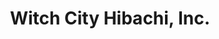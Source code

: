 ---
layout: place
title: "Witch City Hibachi, Inc."
permalink: /massachusetts/salem/witch-city-hibachi-inc.html
stateAbbr: MA
stateName: Massachusetts
cityName: Salem
seo:
  name: "Witch City Hibachi, Inc."
  type: Restaurant
  links: https://www.witchcityhibachi.com/
description: "Looking for sushi in Salem, Massachusetts? Check out Witch City Hibachi, Inc. for a delightful Japanese dining experience. Enjoy a variety of sushi and other..."
place_id: ChIJ4diJ25gV44kRpRKwwN04iyE
photos:
  - name: >-
      places/ChIJ4diJ25gV44kRpRKwwN04iyE/photos/AeeoHcKXKOvC5L-4hWE25KGNMHs76rbVD1775cJwpbnV5LIO0ISxYuiWCPJMA46rxaj_bpMX5rMu45B4uoPMtvncudYwMF7FrXA-yWoQ8_2Ewf1AGKO_f36ebyr8vwnlSuw6yxuqflJj1nn-1E6PUuuiOT6m2Bokd7kR3McZKrbIPRLaynUkkOj2qG6OZn8EEUUeo-P7398oOCHO-kXVSO5_JMvLtQB8SWN1tXkV9oi9rD2tshqe-7nwkHHiJvM8paEx9Tbt2HEiL5uDaMEv8ypP9uORZAXAY-lXtrghv3XYpgoLcyYlS5Uf9iZeN5pfg3K_K4yQdy3262l4M5tjLdQCLzqvmxrV1N6o0nxscwHrdyymGVP-tlyyfnpFx-zfE7tTgeJw523xrt_wViaR5kLIwBCxStx_MM3gMD4ApBNpx_9Ppg
    widthPx: 2384
    heightPx: 2715
    authorAttributions:
      - displayName: Monica R
        uri: https://maps.google.com/maps/contrib/111404016483857053774
        photoUri: >-
          https://lh3.googleusercontent.com/a/ACg8ocJLYITKu8kjPs4GrNuxgqouGR2Va9BYKfhfzXmk-yd7fFtIM-c=s100-p-k-no-mo
    flagContentUri: >-
      https://www.google.com/local/imagery/report/?cb_client=maps_api_places.places_api&image_key=!1e10!2sCIHM0ogKEICAgICpyYP8dg&hl=en-US
    googleMapsUri: >-
      https://www.google.com/maps/place//data=!3m4!1e2!3m2!1sCIHM0ogKEICAgICpyYP8dg!2e10!4m2!3m1!1s0x89e31598db89d8e1:0x218b38ddc0b012a5
  - name: >-
      places/ChIJ4diJ25gV44kRpRKwwN04iyE/photos/AeeoHcLPumDDXHPRb2wElW_77QkeK_xyNXLl4eRYf9Y0kP5NgGSJeElOq93BdVLluJEPTqJLu5cXxr895e2HOhJ8KBC-hGBhIMTRIJacAAukCw3g8OffKCPKtynxxXXP3AEW0sNUcHE8Q46RGW5EfntxZ4FDuZ3cJIgXKjlPpYCXIINS2-l1zE8SmVGp-MRc4fW1_rjIJLRybC6Ac7AGvdmusQ3bsEk0cdwWS7c-ADlrA7wpCJ149GKp0b0IDXx4B6SjvWn8cm5jobKY_dtdho4EPQ51WXtqhJFTKuF54BnIbXulidcjNO7QXUDOut9M_LwW_vAPW9pc8Fy0CF3w5glgCKErAB_49EQS3IEdU5ZWTl1Q82khditLgQL36X0sExAe6cmBIciAobyHCOrCJWWbvCtT7m4_BKO6dBLrRhJFPwC3Hxe0
    widthPx: 3024
    heightPx: 3024
    authorAttributions:
      - displayName: Lee Bee
        uri: https://maps.google.com/maps/contrib/110397648956016863152
        photoUri: >-
          https://lh3.googleusercontent.com/a-/ALV-UjXLAyu_gg2XMHABhHKO-JBzZ_JODG-YYoBkrqYCWtJ0oLFomvs5=s100-p-k-no-mo
    flagContentUri: >-
      https://www.google.com/local/imagery/report/?cb_client=maps_api_places.places_api&image_key=!1e10!2sCIHM0ogKEICAgIC298mTmwE&hl=en-US
    googleMapsUri: >-
      https://www.google.com/maps/place//data=!3m4!1e2!3m2!1sCIHM0ogKEICAgIC298mTmwE!2e10!4m2!3m1!1s0x89e31598db89d8e1:0x218b38ddc0b012a5
  - name: >-
      places/ChIJ4diJ25gV44kRpRKwwN04iyE/photos/AeeoHcI9zfo2Guvo3qbSiP2Xg1KzSA_TscFBy2nGP-yoPHx3rMevDm_LedZnTHI_4qWlQe-qe40y6Z7OsBJZDBzsmXhODvvFSexWlSAQJBwf1GvYwJeus4SDo4YOK7NZD0FdAu3uY8g6KiLbIK75669TBcm80AhXq224RkRx0sQEJe_ruZDd-eoxckllTy2H1mSdcvUv3jSVmBSl_1g910ZffVA7Wo-xOanq8xgv-Dc6NFtkLH32TMxOy5aFYd8kzjNnOG5LbxLe2wNbKIPkmdGQ5tr_NZG2o95PEzl1dNkNjJsNSouVEuHdZPkEnCMcJLJtL_9A-Se66akbpsyElCHviRFVwmCjgnHtv6hIYp6vqFAeGBXsI2T0OFQY5fhb3gpSniVaRq_BeSTsTW_8eyKRPbFJ12cG98nDxypmQdUB5ZpGN__D
    widthPx: 3024
    heightPx: 4032
    authorAttributions:
      - displayName: Torii Lankford
        uri: https://maps.google.com/maps/contrib/112237823423173494676
        photoUri: >-
          https://lh3.googleusercontent.com/a-/ALV-UjUFvouOxDs9lM9-w3j8OXSWXaOJCreZXpV-kU_ADQqn_04nTLnL=s100-p-k-no-mo
    flagContentUri: >-
      https://www.google.com/local/imagery/report/?cb_client=maps_api_places.places_api&image_key=!1e10!2sCIHM0ogKEICAgIC3oMHC6AE&hl=en-US
    googleMapsUri: >-
      https://www.google.com/maps/place//data=!3m4!1e2!3m2!1sCIHM0ogKEICAgIC3oMHC6AE!2e10!4m2!3m1!1s0x89e31598db89d8e1:0x218b38ddc0b012a5
  - name: >-
      places/ChIJ4diJ25gV44kRpRKwwN04iyE/photos/AeeoHcIEFKHE7EuAOvhPeScgN9mJx2lUYPQXbVlP4fbLYMKd4Sd7Cf0ANg6W_Soj9TdNY7AuGcQnmFFbAgUBk0Q_QGua39grew6OmoW9KksG-zGG4VlPekUUSG583bM7rB4plhPZtTjFCxywXzf1TA1zdlNEDiTWgVOY160RyjhA8ELaDWBrhEeX0O8Z8TzPvCM2e85z3dcjAEbDBwnO4t8dweTTnCBiNKMP2i55dZjHU1X2fzlEod8P1VeytS2qk43qNqx6lfBpsjURPvDSsBBT20C8DQF17KbUk3TbuWD9-ogFFZZs8PJAL7UvjMwQ5GSY-EV2C5R9AOPkV2KijfGIWxb1CIm2w-KIMN1ucC7yPG406S_pcw2WZR_g8vcf7O4kFsvpcdtPw6A8J_cBRuuEx7ak_dCy1D-dhZXn4lawcsvrZH4
    widthPx: 3024
    heightPx: 4032
    authorAttributions:
      - displayName: Dea Hoxha
        uri: https://maps.google.com/maps/contrib/113395644007634059867
        photoUri: >-
          https://lh3.googleusercontent.com/a-/ALV-UjV2veG_6pTEQbjrfGj40hSd71rQdP9pDp_dVpOItCDl8Lr2bDfk=s100-p-k-no-mo
    flagContentUri: >-
      https://www.google.com/local/imagery/report/?cb_client=maps_api_places.places_api&image_key=!1e10!2sCIHM0ogKEICAgMCgwKzRhwE&hl=en-US
    googleMapsUri: >-
      https://www.google.com/maps/place//data=!3m4!1e2!3m2!1sCIHM0ogKEICAgMCgwKzRhwE!2e10!4m2!3m1!1s0x89e31598db89d8e1:0x218b38ddc0b012a5
  - name: >-
      places/ChIJ4diJ25gV44kRpRKwwN04iyE/photos/AeeoHcJ0MJAgMr4Tc3MyIBQVSvfXjRsWUqPujrWofD1ToeI2E0Taiu6gvd-UoG6Wd1uVK9TST3XpteNQzjgGJdo6oyFpHsbQAmUEsmcVWiMTvR0ju_y-5z-eytsP3EUfliuemRAbrC7PqeAkH2DDe0QLLyHP-fOUMZ9-JNJkSvslQ5QK8ibJME8oMPsoY4yRT2Zkie9yUVo0_ZApsFEiaxSgQmHxeQtXk6lR5KIiniCgQAAcHUUO7W_D5mj-n_Ydt7OtbctjXCtl0cIgPnm30e2PfkMrlpfOVNLSO3BkPWJm_WSOMHns7bEGPjW9hCgONzhiHp6sktj9nJP9MupWJrw_c6ikHYt7ghb0Hyhsp0GQVfn0EVDb5qrI-UlXOZF6Pb9_CbGtNrINuedRZ_7Nn4QvT7SgLXB0RUs9KoMvp-lrKB-tDCfP
    widthPx: 2252
    heightPx: 4000
    authorAttributions:
      - displayName: Blig Bal
        uri: https://maps.google.com/maps/contrib/117081909565825011025
        photoUri: >-
          https://lh3.googleusercontent.com/a-/ALV-UjUOW5D6IPn7MtA7hKxQuRp7Os5rc0fat0p7vTZskfK5NEB1lvPCwA=s100-p-k-no-mo
    flagContentUri: >-
      https://www.google.com/local/imagery/report/?cb_client=maps_api_places.places_api&image_key=!1e10!2sCIHM0ogKEICAgIDn06zlpwE&hl=en-US
    googleMapsUri: >-
      https://www.google.com/maps/place//data=!3m4!1e2!3m2!1sCIHM0ogKEICAgIDn06zlpwE!2e10!4m2!3m1!1s0x89e31598db89d8e1:0x218b38ddc0b012a5
  - name: >-
      places/ChIJ4diJ25gV44kRpRKwwN04iyE/photos/AeeoHcKrdEMzlDmT5y4oLA93HlRhCi5K094O4xL_JXE4AejKrEDdIzG-2UYS6_FUjv8hFZQm9pyMx0LjYhM9YyJWNtqRiKOb8LQ6xcGE6G0WkOCwZ2Ts2GEPZTaNE_1OGmWEOWPyDkmW7IpjeQEjd2jzXFcm3o93xyC_rOiXpEC37knnkGNx-n6H9eLZMaUl236kq810_IxIZuAH4KqxQFd1tmpe53Ncpeq8cF-LutriAVcE1DkVPsd2boS-CdU4XRipLjS8yj6kpRHOGZgN_Gaz9lRv1JFoQ8pPCuThRFrAQNcLgBAOwoG1bJyhprWGxuZ_TDyf55GebHcVnBIl2ud-XizQUMmMRAZQTP-DgsIfcYPhAzJfk4F8VCMtdG3twkGsMvTKmBxqmx3nqSeELrCDyLiM7t8We8CRWPtI9FcC68Q0dGsQ
    widthPx: 4032
    heightPx: 3024
    authorAttributions:
      - displayName: Trish Treacy
        uri: https://maps.google.com/maps/contrib/106309326270373324286
        photoUri: >-
          https://lh3.googleusercontent.com/a-/ALV-UjWhkAN8SZe9Bdy-tcfHcsUshqi2sWPRZ5UWkgfVspaxtEphvijFHQ=s100-p-k-no-mo
    flagContentUri: >-
      https://www.google.com/local/imagery/report/?cb_client=maps_api_places.places_api&image_key=!1e10!2sCIHM0ogKEICAgICfn9CdzQE&hl=en-US
    googleMapsUri: >-
      https://www.google.com/maps/place//data=!3m4!1e2!3m2!1sCIHM0ogKEICAgICfn9CdzQE!2e10!4m2!3m1!1s0x89e31598db89d8e1:0x218b38ddc0b012a5
  - name: >-
      places/ChIJ4diJ25gV44kRpRKwwN04iyE/photos/AeeoHcIT4FmFsh4FFvakMeKdNyi797UpPWF7oxP_8MlSYMFA3NjI1VnU_Rwnau_5HiXW8a0OXM0w2DWmfq0T698VlZYkMIEYbRzcBhzoCoq_1tCvRQxC6xEa7dxIxR5XUrbv3RxHlxsJnlU6DwEyW57BB6vvp1tFayr-xh7_VAspd7lokGDaPujdUkVyyYIRMNvyhggG_MYmjUNRpEvL6yK3qwn97rO-aKB_VRtuHT6uibr-3nHTCkZoa90uFa3rST73AKCHAeHcLNxMz3svt8NAcf3b4PET5AxV-rhlvBpRC1Rz2j1dJS3T5UK-s4-mv3lccw1BxUK0rTxE-EEYgL1pP2T4ISnVw3aqgk7fdSLD7zeY5P2c5o-XneiIgoar-hyd52BEkkfkExCRMdMjH43_d0S6I8dUkVKNsNfYraeAYbcICa0
    widthPx: 3072
    heightPx: 4080
    authorAttributions:
      - displayName: Kristine Donatelli
        uri: https://maps.google.com/maps/contrib/105390482902000259343
        photoUri: >-
          https://lh3.googleusercontent.com/a-/ALV-UjWLlb6fFEtE3aMn_ArjdRuy2iwX4Zc86KXli1CraMsaBqsDk74R=s100-p-k-no-mo
    flagContentUri: >-
      https://www.google.com/local/imagery/report/?cb_client=maps_api_places.places_api&image_key=!1e10!2sCIHM0ogKEICAgIC-kqD2hAE&hl=en-US
    googleMapsUri: >-
      https://www.google.com/maps/place//data=!3m4!1e2!3m2!1sCIHM0ogKEICAgIC-kqD2hAE!2e10!4m2!3m1!1s0x89e31598db89d8e1:0x218b38ddc0b012a5
  - name: >-
      places/ChIJ4diJ25gV44kRpRKwwN04iyE/photos/AeeoHcLwcjfLAjKTW19FbLdvhiRxxDbaS2eW5Q_viXO-a6k3rwQ1Mu6bwm5y4yPOZihyhAog7ILq-CBLpkdgkX2yjz0JTpDu0rXmDqUs66wGE4uyoJIv__VWHZztDXx5mCdSNlOtS6xGKXTZHLJpJJKNq7XCdEN3k3qoZChUi8FzaYxTIWy5maC-gbgES8u0dcivKNcTgE7TU-UCa8RTSbiN8FTqeXJs4MIFBBgrlaIEUIHGYvXMKpnNfmTDwartyVF9hw48tdEzGDUzfjmvvWRsBRsmHn-1AyC_FNNfzF8QTsgvjhNTbrMLgIwxJPls6QoCK2TlIHu8T2s-_dC1lvNhFf4K8cYovSFkOc2F0nQoTdI5JYs9tfeIg_WZgQ_IxhEx4lScDsU5ByMtHggZ_7Oy8JDVovPMdhmsj31GZ5HlAgwX2w
    widthPx: 4032
    heightPx: 3024
    authorAttributions:
      - displayName: Robert Oprzedek
        uri: https://maps.google.com/maps/contrib/104077993970064332836
        photoUri: >-
          https://lh3.googleusercontent.com/a/ACg8ocKZfI3r_jr56fvWy_UMZM6tEnuBwOENGN5wARUWb7ZX1s2q7w=s100-p-k-no-mo
    flagContentUri: >-
      https://www.google.com/local/imagery/report/?cb_client=maps_api_places.places_api&image_key=!1e10!2sCIHM0ogKEICAgMCglrmULw&hl=en-US
    googleMapsUri: >-
      https://www.google.com/maps/place//data=!3m4!1e2!3m2!1sCIHM0ogKEICAgMCglrmULw!2e10!4m2!3m1!1s0x89e31598db89d8e1:0x218b38ddc0b012a5
  - name: >-
      places/ChIJ4diJ25gV44kRpRKwwN04iyE/photos/AeeoHcJ-XWfmKC1zqhRcX9oI-TTGGiziWn3yUZrKmnl1kmifAzL7cULoviVZWbxXNI5Bcw52IYIHkE9vxaDURcsF9GjbNxno-QLrVOiZ9UT-8ZqX4NmNGweTfFIWWEZNxR2o5oB1IAkJhQ0BUeJ-v3e9YBi03g-qHMIxltQDXm_BLOCMtUdc1I6UG67SANriCy9Yf3MWKzkETf-E9FppJtk2ycxeQ0-e0plfC9uXAFSfEEHAv5F0iCxkIEriLBfVPmCCiNuSLck0JhFhboRdMqaXOWkOnzYt-rvXBwWYOPuHcvs10iHIZ4nsvan3qNAgPky1gZ2zrZQbW9__NHVAsLqq8teGvZTilD9ufJh_dPuAQcxFzGJtd-HhZrAfcUCwwZxR8OkOLx6VlCJpqFST-ad1aPCkF-Y2WesgszcPqECodR8MUg
    widthPx: 4032
    heightPx: 2268
    authorAttributions:
      - displayName: KayBee
        uri: https://maps.google.com/maps/contrib/115197038820745715530
        photoUri: >-
          https://lh3.googleusercontent.com/a/ACg8ocI-xWTjN9zL75vOpBvs-oYnedIlVa6hYbJ9KET87tUe6uwrbA=s100-p-k-no-mo
    flagContentUri: >-
      https://www.google.com/local/imagery/report/?cb_client=maps_api_places.places_api&image_key=!1e10!2sCIHM0ogKEICAgIC3x_bdNA&hl=en-US
    googleMapsUri: >-
      https://www.google.com/maps/place//data=!3m4!1e2!3m2!1sCIHM0ogKEICAgIC3x_bdNA!2e10!4m2!3m1!1s0x89e31598db89d8e1:0x218b38ddc0b012a5
  - name: >-
      places/ChIJ4diJ25gV44kRpRKwwN04iyE/photos/AeeoHcIUBAxOGgiV0DBup8cLV3QeqqZRY1vDR5-mz-A1Je35CbbmnRlrS9iwogCM7GLiuK65vnTLjfdWQF4o_LrqKBWIWNq9pPpkP-SeqgFH8KsK_B6mKbJJGoh22aTqThDR3MG9GAeO_0DcikK9ePeoNOsRhFuSVoX_hGnP7LgHCWTNRduClJiYZQKY7a5tcWMMFE-qrwACyWihVHPpPCht1GLGr2Yf1id92MsVf9lL4KxSS1ulq4OOZN9t0btoUM3eOT83hndN6xOEU_ZK6sWc5PKLOVtW3GqGaSEzWWGzB13nD1OVNYVaEDIwhkvESMu2SwJGT0RkS9ApC4yngAMfLajolr6rdMjcnBUuB9Kgmv9ZBGWATkftvdtisIW3-G3UCdNIzrWCUzvtJDQIMiYfQL4NaEKEdR71deHMqalIQzI
    widthPx: 4032
    heightPx: 3024
    authorAttributions:
      - displayName: M Chbair
        uri: https://maps.google.com/maps/contrib/110827721162522980565
        photoUri: >-
          https://lh3.googleusercontent.com/a-/ALV-UjWTFIW-cDpungNPVK5L4gxz4USz8Rv86QKJCHA8YFpj-8_4wR84=s100-p-k-no-mo
    flagContentUri: >-
      https://www.google.com/local/imagery/report/?cb_client=maps_api_places.places_api&image_key=!1e10!2sCIHM0ogKEICAgICF8cHjKA&hl=en-US
    googleMapsUri: >-
      https://www.google.com/maps/place//data=!3m4!1e2!3m2!1sCIHM0ogKEICAgICF8cHjKA!2e10!4m2!3m1!1s0x89e31598db89d8e1:0x218b38ddc0b012a5
address: 94 Lafayette St, Salem, MA 01970, USA
street: 94 Lafayette St
city: Salem
state: MA
zip: '01970'
country: USA
neighborhood: null
latitude: '42.518398'
longitude: '-70.893389'
accessibility_options:
  wheelchairAccessibleParking: true
  wheelchairAccessibleEntrance: true
  wheelchairAccessibleRestroom: true
  wheelchairAccessibleSeating: true
business_status: OPERATIONAL
name: Witch City Hibachi, Inc.
google_maps_links:
  directionsUri: >-
    https://www.google.com/maps/dir//''/data=!4m7!4m6!1m1!4e2!1m2!1m1!1s0x89e31598db89d8e1:0x218b38ddc0b012a5!3e0
  placeUri: https://maps.google.com/?cid=2417088150086095525
  writeAReviewUri: >-
    https://www.google.com/maps/place//data=!4m3!3m2!1s0x89e31598db89d8e1:0x218b38ddc0b012a5!12e1
  reviewsUri: >-
    https://www.google.com/maps/place//data=!4m4!3m3!1s0x89e31598db89d8e1:0x218b38ddc0b012a5!9m1!1b1
  photosUri: >-
    https://www.google.com/maps/place//data=!4m3!3m2!1s0x89e31598db89d8e1:0x218b38ddc0b012a5!10e5
primary_type: Japanese Restaurant
opening_hours:
  regular: null
  current: null
secondary_opening_hours:
  regular:
    weekdayDescriptions: null
    type: null
  current:
    weekdayDescriptions: null
    type: null
phone: (978) 594-0832
price_level: PRICE_LEVEL_MODERATE
price_range: $20 &ndash; $30
rating: '4.5'
rating_count: 445
website: https://www.witchcityhibachi.com/
reviews:
  - name: >-
      places/ChIJ4diJ25gV44kRpRKwwN04iyE/reviews/ChdDSUhNMG9nS0VJQ0FnSUMzeF9iZDVBRRAB
    relativePublishTimeDescription: 5 months ago
    rating: 5
    text:
      text: >-
        Witch City Hibachi was a great find. So much on the menu, that I can’t
        wait to come back! Service was really good. Food surpassed our
        expectations; so did the martinis. You can order hibachi items without
        needing to go thru the whole teppanyaki presentation. Our hibachi
        entrees came with soup & salad. Steak & shrimp were excellent. Chicken
        was a bit small & a bit tough. Sauces were so good. Only disappointment
        was the “crab stick” use in the sushi. Ruins it for me, as real crab is
        what I want in sushi.
      languageCode: en
    originalText:
      text: >-
        Witch City Hibachi was a great find. So much on the menu, that I can’t
        wait to come back! Service was really good. Food surpassed our
        expectations; so did the martinis. You can order hibachi items without
        needing to go thru the whole teppanyaki presentation. Our hibachi
        entrees came with soup & salad. Steak & shrimp were excellent. Chicken
        was a bit small & a bit tough. Sauces were so good. Only disappointment
        was the “crab stick” use in the sushi. Ruins it for me, as real crab is
        what I want in sushi.
      languageCode: en
    authorAttribution:
      displayName: KayBee
      uri: https://www.google.com/maps/contrib/115197038820745715530/reviews
      photoUri: >-
        https://lh3.googleusercontent.com/a/ACg8ocI-xWTjN9zL75vOpBvs-oYnedIlVa6hYbJ9KET87tUe6uwrbA=s128-c0x00000000-cc-rp-mo-ba3
    publishTime: '2024-11-09T21:07:15.137773Z'
    flagContentUri: >-
      https://www.google.com/local/review/rap/report?postId=ChdDSUhNMG9nS0VJQ0FnSUMzeF9iZDVBRRAB&d=17924085&t=1
    googleMapsUri: >-
      https://www.google.com/maps/reviews/data=!4m6!14m5!1m4!2m3!1sChdDSUhNMG9nS0VJQ0FnSUMzeF9iZDVBRRAB!2m1!1s0x89e31598db89d8e1:0x218b38ddc0b012a5
  - name: >-
      places/ChIJ4diJ25gV44kRpRKwwN04iyE/reviews/ChZDSUhNMG9nS0VJQ0FnSUNYX2JuQ0tBEAE
    relativePublishTimeDescription: 5 months ago
    rating: 5
    text:
      text: >-
        Wow!  Best hibachi I have ever had.   Generous portions, cooked to
        perfection.  The salad dressing is also amazing.  I love hibachi, and to
        date this the is best I have had…yes much better than Benihana.  
        Another perk while visiting Salem in October, there wasn’t a line at
        lunch.  Easily walkable.  The people were friendly and the restaurant
        was very clean.   Top notch service.  We will be back for sure.  Be sure
        to give this place a try.
      languageCode: en
    originalText:
      text: >-
        Wow!  Best hibachi I have ever had.   Generous portions, cooked to
        perfection.  The salad dressing is also amazing.  I love hibachi, and to
        date this the is best I have had…yes much better than Benihana.  
        Another perk while visiting Salem in October, there wasn’t a line at
        lunch.  Easily walkable.  The people were friendly and the restaurant
        was very clean.   Top notch service.  We will be back for sure.  Be sure
        to give this place a try.
      languageCode: en
    authorAttribution:
      displayName: Nick Howell
      uri: https://www.google.com/maps/contrib/101856553919777549635/reviews
      photoUri: >-
        https://lh3.googleusercontent.com/a-/ALV-UjVLlTggcZGg6mxBLtrywWBc8qsbpBO7eQ0pVc6VXoi9CmGmh-8=s128-c0x00000000-cc-rp-mo-ba3
    publishTime: '2024-10-19T19:23:57.299502Z'
    flagContentUri: >-
      https://www.google.com/local/review/rap/report?postId=ChZDSUhNMG9nS0VJQ0FnSUNYX2JuQ0tBEAE&d=17924085&t=1
    googleMapsUri: >-
      https://www.google.com/maps/reviews/data=!4m6!14m5!1m4!2m3!1sChZDSUhNMG9nS0VJQ0FnSUNYX2JuQ0tBEAE!2m1!1s0x89e31598db89d8e1:0x218b38ddc0b012a5
  - name: >-
      places/ChIJ4diJ25gV44kRpRKwwN04iyE/reviews/ChZDSUhNMG9nS0VJQ0FnSUMzb01HQ0RREAE
    relativePublishTimeDescription: 5 months ago
    rating: 5
    text:
      text: >-
        We went Halloween night and was immediately sat without issues. Very
        good food! Salad, soup, tuna and avocado roll, and shrimp/steak hibachi
        was delicious. The Brussels sprouts were to die for. Drinks were
        incredible. Definitely recommend for something off the beaten path
      languageCode: en
    originalText:
      text: >-
        We went Halloween night and was immediately sat without issues. Very
        good food! Salad, soup, tuna and avocado roll, and shrimp/steak hibachi
        was delicious. The Brussels sprouts were to die for. Drinks were
        incredible. Definitely recommend for something off the beaten path
      languageCode: en
    authorAttribution:
      displayName: Torii Lankford
      uri: https://www.google.com/maps/contrib/112237823423173494676/reviews
      photoUri: >-
        https://lh3.googleusercontent.com/a-/ALV-UjUFvouOxDs9lM9-w3j8OXSWXaOJCreZXpV-kU_ADQqn_04nTLnL=s128-c0x00000000-cc-rp-mo-ba2
    publishTime: '2024-11-01T20:00:02.112596Z'
    flagContentUri: >-
      https://www.google.com/local/review/rap/report?postId=ChZDSUhNMG9nS0VJQ0FnSUMzb01HQ0RREAE&d=17924085&t=1
    googleMapsUri: >-
      https://www.google.com/maps/reviews/data=!4m6!14m5!1m4!2m3!1sChZDSUhNMG9nS0VJQ0FnSUMzb01HQ0RREAE!2m1!1s0x89e31598db89d8e1:0x218b38ddc0b012a5
  - name: >-
      places/ChIJ4diJ25gV44kRpRKwwN04iyE/reviews/ChZDSUhNMG9nS0VJQ0FnSURYMWNtMENREAE
    relativePublishTimeDescription: 5 months ago
    rating: 5
    text:
      text: >-
        Both my husband and I ordered the filet and shrimp hibachi meal. Both
        proteins were very good taste wise! The shrimp was our favorite!! The
        portions were good sized and the salad and soup that came with it were
        great. I’ll miss this place when I go home!
      languageCode: en
    originalText:
      text: >-
        Both my husband and I ordered the filet and shrimp hibachi meal. Both
        proteins were very good taste wise! The shrimp was our favorite!! The
        portions were good sized and the salad and soup that came with it were
        great. I’ll miss this place when I go home!
      languageCode: en
    authorAttribution:
      displayName: Tatyana Acree
      uri: https://www.google.com/maps/contrib/106259336330188494565/reviews
      photoUri: >-
        https://lh3.googleusercontent.com/a-/ALV-UjUo-QWO-lpGftfZdjInAgDN-Gq7qFRvDOBQ4RMK5K_LiD6jvccp=s128-c0x00000000-cc-rp-mo
    publishTime: '2024-10-29T21:05:52.149934Z'
    flagContentUri: >-
      https://www.google.com/local/review/rap/report?postId=ChZDSUhNMG9nS0VJQ0FnSURYMWNtMENREAE&d=17924085&t=1
    googleMapsUri: >-
      https://www.google.com/maps/reviews/data=!4m6!14m5!1m4!2m3!1sChZDSUhNMG9nS0VJQ0FnSURYMWNtMENREAE!2m1!1s0x89e31598db89d8e1:0x218b38ddc0b012a5
  - name: >-
      places/ChIJ4diJ25gV44kRpRKwwN04iyE/reviews/ChdDSUhNMG9nS0VJQ0FnSUN2bHRtd2dRRRAB
    relativePublishTimeDescription: 4 months ago
    rating: 1
    text:
      text: >-
        We order from this place very often, the food is delicious,  always
        everything fresh and good! The delivery os very prompt , really enjoy
        it! I gave 3 stars only because last time we ordered food for delivery
        and we were very suspicious of the holes were on some of the food
        containers. Not on all of them but the few. To me it looked like rodent
        bites , I called the restaurant and explained we could not eat the food
        in those containers because the holes look suspicious, the lady on the
        phone told me that they make the holes on purpose if food is too hot. I
        asked her to please if they could replace the food for us she said well
        it all safe and eatable. To me it is not. Sorry, I think if customer
        doesn't feel safe to eat something at the restaurant because it looks
        suspicious restaurant should just replace it. It the food we are talking
        about,  not some kind a toy or material i am asking about. Really was
        upset over it, we throw away the food and 3 containers with the holes in
        it, after paying over $200.00 for the delivery order. It is not right.
      languageCode: en
    originalText:
      text: >-
        We order from this place very often, the food is delicious,  always
        everything fresh and good! The delivery os very prompt , really enjoy
        it! I gave 3 stars only because last time we ordered food for delivery
        and we were very suspicious of the holes were on some of the food
        containers. Not on all of them but the few. To me it looked like rodent
        bites , I called the restaurant and explained we could not eat the food
        in those containers because the holes look suspicious, the lady on the
        phone told me that they make the holes on purpose if food is too hot. I
        asked her to please if they could replace the food for us she said well
        it all safe and eatable. To me it is not. Sorry, I think if customer
        doesn't feel safe to eat something at the restaurant because it looks
        suspicious restaurant should just replace it. It the food we are talking
        about,  not some kind a toy or material i am asking about. Really was
        upset over it, we throw away the food and 3 containers with the holes in
        it, after paying over $200.00 for the delivery order. It is not right.
      languageCode: en
    authorAttribution:
      displayName: Fair Price Services
      uri: https://www.google.com/maps/contrib/105753410998744816078/reviews
      photoUri: >-
        https://lh3.googleusercontent.com/a/ACg8ocJ-hCc7iNQnDK50BBzn1YimFApUpUuWzHPrnSr7GoUO51epQA=s128-c0x00000000-cc-rp-mo
    publishTime: '2024-12-10T18:02:14.092374Z'
    flagContentUri: >-
      https://www.google.com/local/review/rap/report?postId=ChdDSUhNMG9nS0VJQ0FnSUN2bHRtd2dRRRAB&d=17924085&t=1
    googleMapsUri: >-
      https://www.google.com/maps/reviews/data=!4m6!14m5!1m4!2m3!1sChdDSUhNMG9nS0VJQ0FnSUN2bHRtd2dRRRAB!2m1!1s0x89e31598db89d8e1:0x218b38ddc0b012a5
parking_options:
  freeStreetParking: true
  paidStreetParking: true
payment_options:
  acceptsCreditCards: true
  acceptsDebitCards: true
  acceptsCashOnly: false
  acceptsNfc: true
allow_dogs: null
curbside_pickup: null
delivery: true
dine_in: true
good_for_children: true
good_for_groups: true
good_for_sports: null
live_music: false
menu_for_children: true
outdoor_seating: null
reservable: true
restroom: true
serves_beer: true
serves_breakfast: null
serves_brunch: null
serves_cocktails: true
serves_coffee: null
serves_dinner: true
serves_dessert: true
serves_lunch: true
serves_vegetarian_food: true
serves_wine: true
takeout: true
summary: null

---
